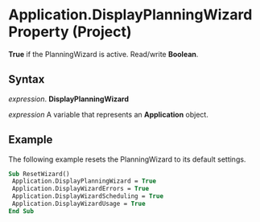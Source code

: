 
# Application.DisplayPlanningWizard Property (Project)

 **True** if the PlanningWizard is active. Read/write **Boolean**.


## Syntax

 _expression_. **DisplayPlanningWizard**

 _expression_ A variable that represents an **Application** object.


## Example

The following example resets the PlanningWizard to its default settings.


```vb
Sub ResetWizard() 
 Application.DisplayPlanningWizard = True 
 Application.DisplayWizardErrors = True 
 Application.DisplayWizardScheduling = True 
 Application.DisplayWizardUsage = True 
End Sub
```


